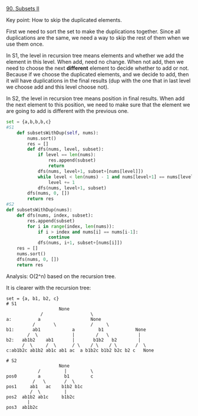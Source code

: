 [90. Subsets II](https://leetcode.com/problems/subsets-ii/)

Key point: How to skip the duplicated elements.

First we need to sort the set to make the duplications together. Since all duplications are the same, we need a way to skip the rest of them when we use them once.

In S1, the level in recursion tree means elements and whether we add the element in this level. When add, need no change. When not add, then we need to choose the next **different** element to decide whether to add or not. Because if we choose the duplicated elements, and we decide to add, then it will have duplications in the final results (dup with the one that in last level we choose add and this level choose not).

In S2, the level in recursion tree means position in final results. When add the next element to this position, we need to make sure that the element we are going to add is different with the previous one. 

```python
set = {a,b,b,b,c}
#S1
	def subsetsWithDup(self, nums):
        nums.sort()
        res = []
        def dfs(nums, level, subset):
            if level == len(nums):
                res.append(subset)
                return
            dfs(nums, level+1, subset+[nums[level]])
            while level < len(nums) - 1 and nums[level+1] == nums[level]:
                level += 1
            dfs(nums, level+1, subset)
        dfs(nums, 0, [])
        return res
#S2
def subsetsWithDup(nums):
    def dfs(nums, index, subset):
        res.append(subset)
        for i in range(index, len(nums)):
            if i > index and nums[i] == nums[i-1]:
                continue
            dfs(nums, i+1, subset+[nums[i]])
    res = []
    nums.sort()
    dfs(nums, 0, [])
    return res
```

Analysis: O(2^n) based on the recursion tree.

It is clearer with the recursion tree:

```
set = {a, b1, b2, c}
# S1
					None
		     /					\
a:			a					None
	 	  /		  \				/	  \
b1:       ab1			 a		   b1	     	 None
		/  \   		     |        /   \           |    
b2:   ab1b2	   ab1		 |       b1b2   b2        |
	  /  \     /  \	     / \	/ \	   / \		 /  \	
c:ab1b2c ab1b2 ab1c	ab1 ac  a b1b2c b1b2 b2c b2 c   None

# S2
				    None
			/  		  |			\
pos0		a		  b1		c
		  /	  \		  /  \		
pos1	 ab1   ac    b1b2 b1c
		 /  \		  |
pos2  ab1b2 ab1c     b1b2c
		|
pos3  ab1b2c
```

